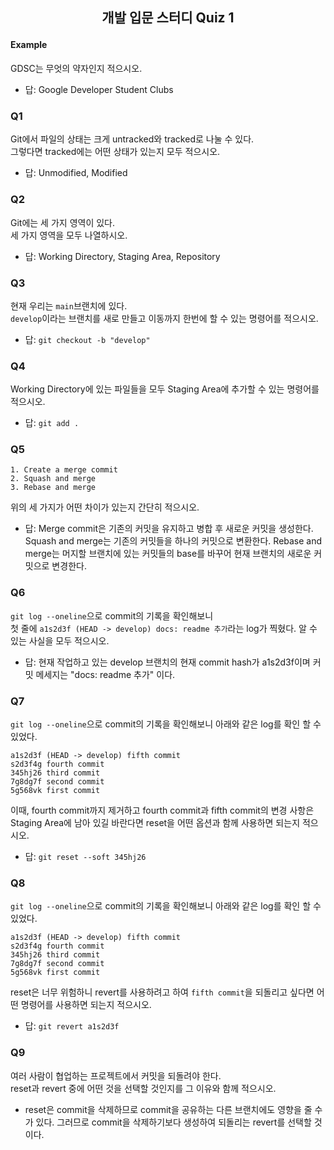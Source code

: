 ## <p style="text-align:center;">개발 입문 스터디 Quiz 1</p>

#### Example
GDSC는 무엇의 약자인지 적으시오.

- 답: Google Developer Student Clubs

### Q1
Git에서 파일의 상태는 크게 untracked와 tracked로 나눌 수 있다.  
그렇다면 tracked에는 어떤 상태가 있는지 모두 적으시오.

- 답: Unmodified, Modified

### Q2
Git에는 세 가지 영역이 있다.  
세 가지 영역을 모두 나열하시오.

- 답: Working Directory, Staging Area, Repository

### Q3
현재 우리는 ```main```브랜치에 있다.  
```develop```이라는 브랜치를 새로 만들고 이동까지 한번에 할 수 있는 명령어를 적으시오.

- 답: `git checkout -b "develop"`

### Q4
Working Directory에 있는 파일들을 모두 Staging Area에 추가할 수 있는 명령어를 적으시오.

- 답: `git add .`

### Q5
```
1. Create a merge commit
2. Squash and merge
3. Rebase and merge
```
위의 세 가지가 어떤 차이가 있는지 간단히 적으시오.

- 답: Merge commit은 기존의 커밋을 유지하고 병합 후 새로운 커밋을 생성한다. Squash and merge는 기존의 커밋들을 하나의 커밋으로 변환한다. Rebase and merge는 머지할 브랜치에 있는 커밋들의 base를 바꾸어 현재 브랜치의 새로운 커밋으로 변경한다. 

### Q6
```git log --oneline```으로 commit의 기록을 확인해보니  
첫 줄에 ```a1s2d3f (HEAD -> develop) docs: readme 추가```라는 log가 찍혔다.
알 수 있는 사실을 모두 적으시오.

- 답: 현재 작업하고 있는 develop 브랜치의 현재 commit hash가 a1s2d3f이며 커밋 메세지는 "docs: readme 추가" 이다.

### Q7
```git log --oneline```으로 commit의 기록을 확인해보니 아래와 같은 log를 확인 할 수 있었다.  
```
a1s2d3f (HEAD -> develop) fifth commit
s2d3f4g fourth commit
345hj26 third commit
7g8dg7f second commit
5g568vk first commit
```
이때, fourth commit까지 제거하고 fourth commit과 fifth commit의 변경 사항은
Staging Area에 남아 있길 바란다면 reset을 어떤 옵션과 함께 사용하면 되는지 적으시오.

- 답: `git reset --soft 345hj26`

### Q8
```git log --oneline```으로 commit의 기록을 확인해보니 아래와 같은 log를 확인 할 수 있었다.
```
a1s2d3f (HEAD -> develop) fifth commit
s2d3f4g fourth commit
345hj26 third commit
7g8dg7f second commit
5g568vk first commit
```
reset은 너무 위험하니 revert를 사용하려고 하여 ```fifth commit```을 되돌리고 싶다면 
어떤 명령어를 사용하면 되는지 적으시오. 

- 답: `git revert a1s2d3f` 

### Q9
여러 사람이 협업하는 프로젝트에서 커밋을 되돌려야 한다.  
reset과 revert 중에 어떤 것을 선택할 것인지를 그 이유와 함께 적으시오.

- reset은 commit을 삭제하므로 commit을 공유하는 다른 브랜치에도 영향을 줄 수가 있다. 그러므로 commit을 삭제하기보다 생성하여 되돌리는 revert를 선택할 것이다.

